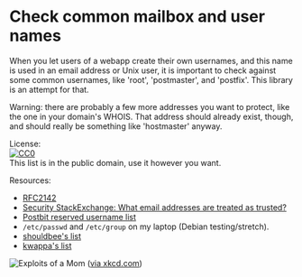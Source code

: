 # Check common mailbox and user names

When you let users of a webapp create their own usernames, and this name is used
in an email address or Unix user, it is important to check against some common
usernames, like 'root', 'postmaster', and 'postfix'. This library is an attempt
for that.

Warning: there are probably a few more addresses you want to protect, like the
one in your domain's WHOIS. That address should already exist, though, and
should really be something like 'hostmaster' anyway.

License:  
<a rel="license" href="http://creativecommons.org/publicdomain/zero/1.0/">
  ![CC0](http://i.creativecommons.org/p/zero/1.0/88x31.png)
</a>  
This list is in the public domain, use it however you want.

Resources:

  * [RFC2142](https://www.ietf.org/rfc/rfc2142.txt)
  * [Security StackExchange: What email addresses are treated as trusted?](http://security.stackexchange.com/questions/84127/what-email-addresses-are-treated-as-trusted)
  * [Postbit reserved username list](http://blog.postbit.com/reserved-username-list.html)
  * `/etc/passwd` and `/etc/group` on my laptop (Debian testing/stretch).
  * [shouldbee's list](https://github.com/shouldbee/reserved-usernames)
  * [kwappa's list](https://github.com/kwappa/username_not_reserved_validator/blob/master/lib/username_not_reserved_validator/reserved_names.rb)

![Exploits of a Mom](https://imgs.xkcd.com/comics/exploits_of_a_mom.png)
([via xkcd.com](https://xkcd.com/327/))
